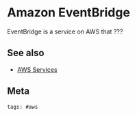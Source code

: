 # Amazon EventBridge

EventBridge is a service on AWS that ???

## See also

- [AWS Services](../391)

## Meta

    tags: #aws
